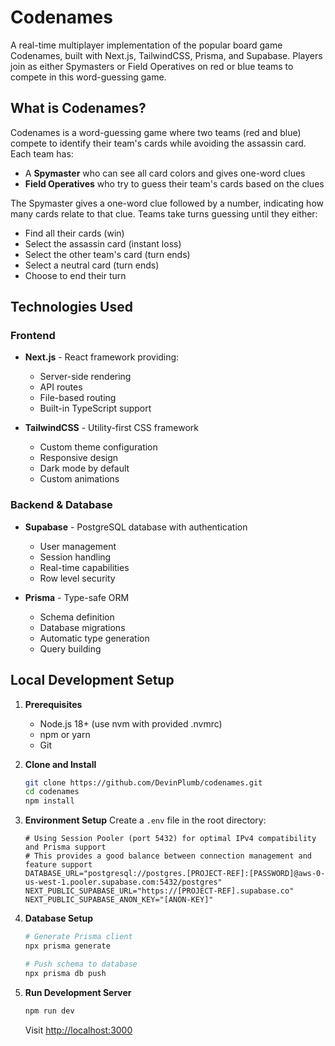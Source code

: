 # Codenames

A real-time multiplayer implementation of the popular board game Codenames, built with Next.js, TailwindCSS, Prisma, and Supabase. Players join as either Spymasters or Field Operatives on red or blue teams to compete in this word-guessing game.

## What is Codenames?

Codenames is a word-guessing game where two teams (red and blue) compete to identify their team's cards while avoiding the assassin card. Each team has:

- A **Spymaster** who can see all card colors and gives one-word clues
- **Field Operatives** who try to guess their team's cards based on the clues

The Spymaster gives a one-word clue followed by a number, indicating how many cards relate to that clue. Teams take turns guessing until they either:
- Find all their cards (win)
- Select the assassin card (instant loss)
- Select the other team's card (turn ends)
- Select a neutral card (turn ends)
- Choose to end their turn

## Technologies Used

### Frontend
- **Next.js** - React framework providing:
  - Server-side rendering
  - API routes
  - File-based routing
  - Built-in TypeScript support

- **TailwindCSS** - Utility-first CSS framework
  - Custom theme configuration
  - Responsive design
  - Dark mode by default
  - Custom animations

### Backend & Database
- **Supabase** - PostgreSQL database with authentication
  - User management
  - Session handling
  - Real-time capabilities
  - Row level security

- **Prisma** - Type-safe ORM
  - Schema definition
  - Database migrations
  - Automatic type generation
  - Query building

## Local Development Setup

1. **Prerequisites**
   - Node.js 18+ (use nvm with provided .nvmrc)
   - npm or yarn
   - Git

2. **Clone and Install**
   ```bash
   git clone https://github.com/DevinPlumb/codenames.git
   cd codenames
   npm install
   ```

3. **Environment Setup**
   Create a `.env` file in the root directory:
   ```env
   # Using Session Pooler (port 5432) for optimal IPv4 compatibility and Prisma support
   # This provides a good balance between connection management and feature support
   DATABASE_URL="postgresql://postgres.[PROJECT-REF]:[PASSWORD]@aws-0-us-west-1.pooler.supabase.com:5432/postgres"
   NEXT_PUBLIC_SUPABASE_URL="https://[PROJECT-REF].supabase.co"
   NEXT_PUBLIC_SUPABASE_ANON_KEY="[ANON-KEY]"
   ```

4. **Database Setup**
   ```bash
   # Generate Prisma client
   npx prisma generate
   
   # Push schema to database
   npx prisma db push
   ```

5. **Run Development Server**
   ```bash
   npm run dev
   ```

   Visit [http://localhost:3000](http://localhost:3000)
